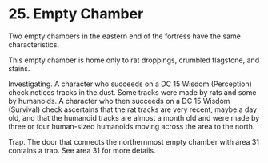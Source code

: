# 25. Empty Chamber

Two empty chambers in the eastern end of the fortress have the same characteristics.

This empty chamber is home only to rat droppings, crumbled flagstone, and stains.

Investigating. A character who succeeds on a DC 15 Wisdom (Perception) check notices tracks in the dust. Some tracks were made by rats and some by humanoids. A character who then succeeds on a DC 15 Wisdom (Survival) check ascertains that the rat tracks are very recent, maybe a day old, and that the humanoid tracks are almost a month old and were made by three or four human-sized humanoids moving across the area to the north.

Trap. The door that connects the northernmost empty chamber with area 31 contains a trap. See area 31 for more details.